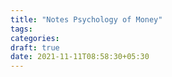 ```yaml
---
title: "Notes Psychology of Money"
tags:
categories: 
draft: true
date: 2021-11-11T08:58:30+05:30
---
```



